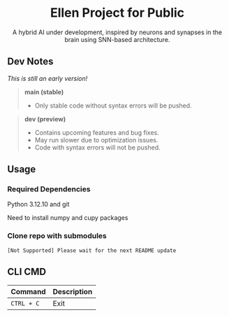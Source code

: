 <div align="center">
  
  # Ellen Project for Public
  
A hybrid AI under development, inspired by neurons and synapses in the brain using SNN-based architecture.
</div>

## Dev Notes
*This is still an early version!*
> **main (stable)**  
> + Only stable code without syntax errors will be pushed.

> **dev (preview)**  
> + Contains upcoming features and bug fixes.  
> + May run slower due to optimization issues.  
> + Code with syntax errors will not be pushed.

## Usage
### Required Dependencies
Python 3.12.10 and git

Need to install numpy and cupy packages

### Clone repo with submodules
```
[Not Supported] Please wait for the next README update
```

## CLI CMD
|Command|Description|
|:---|:---|
|```CTRL + C```|Exit|

